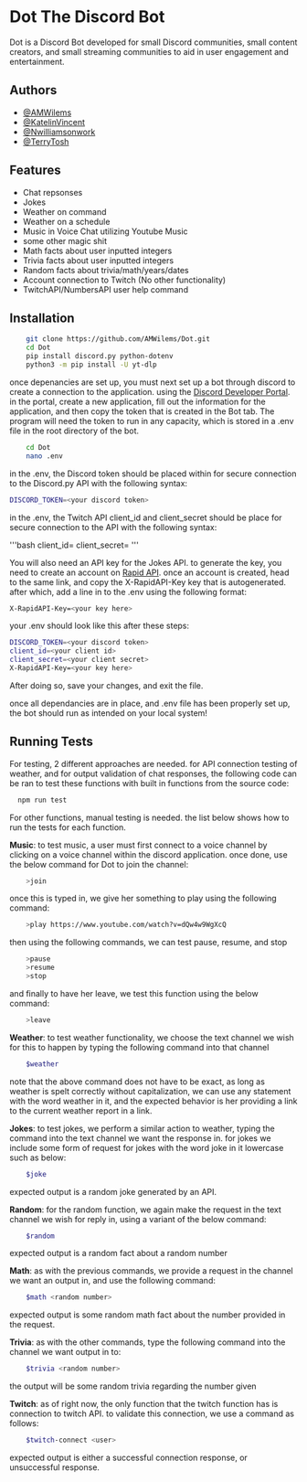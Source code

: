 
# Dot The Discord Bot

Dot is a Discord Bot developed for small Discord communities, small content creators, and small streaming communities to aid in user engagement and entertainment. 

## Authors

- [@AMWilems](https://github.com/AMWilems)
- [@KatelinVincent](https://github.com/KatelinVincent)
- [@Nwilliamsonwork](https://github.com/Nwilliamsonwork)
- [@TerryTosh](https://github.com/terrytosh)

## Features

- Chat repsonses
- Jokes
- Weather on command
- Weather on a schedule
- Music in Voice Chat utilizing Youtube Music
- some other magic shit
- Math facts about user inputted integers
- Trivia facts about user inputted integers
- Random facts about trivia/math/years/dates
- Account connection to Twitch (No other functionality)
- TwitchAPI/NumbersAPI user help command

## Installation

```bash
    git clone https://github.com/AMWilems/Dot.git
    cd Dot
    pip install discord.py python-dotenv
    python3 -m pip install -U yt-dlp
```
once depenancies are set up, you must next set up a bot through discord to create a connection to the application. using the [Discord Developer Portal](https://discord.com/login?redirect_to=%2Fdevelopers%2Fapplications). in the portal, create a new application, fill out the information for the application, and then copy the token that is created in the Bot tab.
The program will need the token to run in any capacity, which is stored in a .env file in the root directory of the bot. 

```bash
    cd Dot
    nano .env
```

in the .env, the Discord token should be placed within for secure connection to the Discord.py API with the following syntax:

```bash
DISCORD_TOKEN=<your discord token>
```

in the .env, the Twitch API client_id and client_secret should be place for secure connection to the API with the following syntax:

'''bash
client_id=<your client id>
client_secret=<your client secret>
'''

You will also need an API key for the Jokes API. to generate the key, you need to create an account on [Rapid API](https://rapidapi.com/apininjas/api/jokes-by-api-ninjas/). once an account is created, head to the same link, and copy the X-RapidAPI-Key key that is autogenerated. after which, add a line in to the .env using the following format:
```bash
X-RapidAPI-Key=<your key here>
```
your .env should look like this after these steps:
```bash
DISCORD_TOKEN=<your discord token>
client_id=<your client id>
client_secret=<your client secret>
X-RapidAPI-Key=<your key here>
```

After doing so, save your changes, and exit the file. 

once all dependancies are in place, and .env file has been properly set up, the bot should run as intended on your local system!

## Running Tests

For testing, 2 different approaches are needed. for API connection testing of weather, and for output validation of chat responses, the following code can be ran to test these functions with built in functions from the source code:
```bash
  npm run test
```
    
For other functions, manual testing is needed. the list below shows how to run the tests for each function.
    
    
**Music**: to test music, a user must first connect to a voice channel by clicking on a voice channel within the discord application. once done, use the below command for Dot to join the channel:
    
```bash
    >join
```
    
once this is typed in, we give her something to play using the following command:
    
```bash
    >play https://www.youtube.com/watch?v=dQw4w9WgXcQ
```
    
then using the following commands, we can test pause, resume, and stop
    
```bash
    >pause
    >resume
    >stop
```
    
and finally to have her leave, we test this function using the below command:
    
```bash
    >leave
```

    
    
**Weather**: to test weather functionality, we choose the text channel we wish for this to happen by typing the following command into that channel
    
```bash
    $weather
```
    
note that the above command does not have to be exact, as long as weather is spelt correctly without capitalization, we can use any statement with the word weather in it, and the expected behavior is her providing a link to the current weather report in a link. 
    
    
    
**Jokes**: to test jokes, we perform a similar action to weather, typing the command into the text channel we want the response in. for jokes we include some form of request for jokes with the word joke in it lowercase such as below:
    
```bash
    $joke
```
    
expected output is a random joke generated by an API.
   
    
    
**Random**: for the random function, we again make the request in the text channel we wish for reply in, using a variant of the below command:
    
```bash
    $random
```
    
expected output is a random fact about a random number
  
    
    
**Math**: as with the previous commands, we provide a request in the channel we want an output in, and use the following command: 
    
```bash
    $math <random number>
```
    
expected output is some random math fact about the number provided in the request.

    
    
**Trivia**: as with the other commands, type the following command into the channel we want output in to:
    
```bash
    $trivia <random number>
```
    
the output will be some random trivia regarding the number given

    
    
**Twitch**: as of right now, the only function that the twitch function has is connection to twitch API. to validate this connection, we use a command as follows: 
    
```bash
    $twitch-connect <user>
```
expected output is either a successful connection response, or unsuccessful response. 

